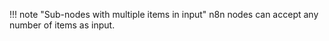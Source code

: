 !!! note "Sub-nodes with multiple items in input"
	n8n nodes can accept any number of items as input.
